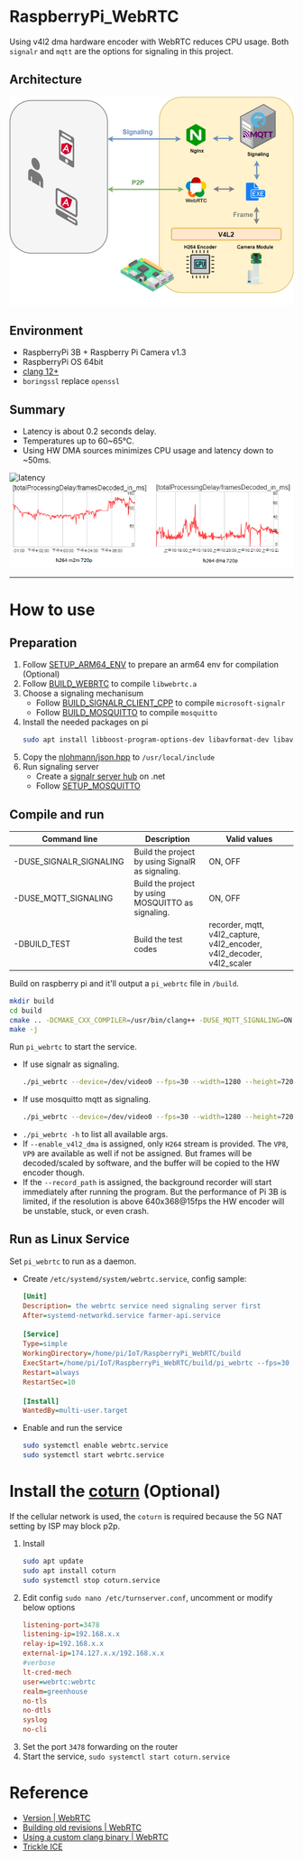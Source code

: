 ﻿# RaspberryPi_WebRTC
 
Using v4l2 dma hardware encoder with WebRTC reduces CPU usage. Both `signalr` and `mqtt` are the options for signaling in this project.

## Architecture
![architecture](doc/architecture.png)

## Environment
* RaspberryPi 3B + Raspberry Pi Camera v1.3
* RaspberryPi OS 64bit
* [clang 12+](https://github.com/llvm/llvm-project/releases)
* `boringssl` replace `openssl`

## Summary
* Latency is about 0.2 seconds delay.
* Temperatures up to 60~65°C.
* Using HW DMA sources minimizes CPU usage and latency down to ~50ms.

![latency](doc/latency.jpg)
![latency](doc/latency_chart.png)

<hr>

# How to use
## Preparation
1. Follow [SETUP_ARM64_ENV](doc/SETUP_ARM64_ENV.md) to prepare an arm64 env for compilation (Optional)
2. Follow [BUILD_WEBRTC](doc/BUILD_WEBRTC.md) to compile `libwebrtc.a` 
3. Choose a signaling mechanisum
    * Follow [BUILD_SIGNALR_CLIENT_CPP](doc/BUILD_SIGNALR_CLIENT_CPP.md) to compile `microsoft-signalr`
    * Follow [BUILD_MOSQUITTO](doc/BUILD_MOSQUITTO.md) to compile `mosquitto`
4. Install the needed packages on pi
    ```bash
    sudo apt install libboost-program-options-dev libavformat-dev libavcodec-dev libavutil-dev libswscale-dev libpulse-dev libasound2-dev libx11-dev
    ```
5. Copy the [nlohmann/json.hpp](https://github.com/nlohmann/json/blob/develop/single_include/nlohmann/json.hpp) to `/usr/local/include` 
6. Run signaling server
    * Create a [signalr server hub](https://github.com/TzuHuanTai/FarmerAPI/blob/master/FarmerAPI/Hubs/SignalingServer.cs) on .net
    * Follow [SETUP_MOSQUITTO](doc/SETUP_MOSQUITTO.md)

## Compile and run

| <div style="width:200px">Command line</div> | Description | Valid values |
| --------------------------------------------| ----------- | ------------ |
|   -DUSE_SIGNALR_SIGNALING   | Build the project by using SignalR as signaling. | ON, OFF |
|   -DUSE_MQTT_SIGNALING      | Build the project by using MOSQUITTO as signaling. | ON, OFF |
|   -DBUILD_TEST              | Build the test codes | recorder, mqtt, v4l2_capture, v4l2_encoder, v4l2_decoder, v4l2_scaler |

Build on raspberry pi and it'll output a `pi_webrtc` file in `/build`.
```bash
mkdir build
cd build
cmake .. -DCMAKE_CXX_COMPILER=/usr/bin/clang++ -DUSE_MQTT_SIGNALING=ON
make -j
```

Run `pi_webrtc` to start the service.

* If use signalr as signaling.
    ```bash
    ./pi_webrtc --device=/dev/video0 --fps=30 --width=1280 --height=720 --v4l2_format=mjpeg --signaling_url=http://localhost:6080/SignalingServer --enable_v4l2_dma
    ```
* If use mosquitto mqtt as signaling.
    ```bash
    ./pi_webrtc --device=/dev/video0 --fps=30 --width=1280 --height=720 --v4l2_format=mjpeg --mqtt_host=127.0.0.1 --mqtt_port=1883 --mqtt_username=<username> --mqtt_password=<password>  --enable_v4l2_dma
    ```
* `./pi_webrtc -h` to list all available args.
* If `--enable_v4l2_dma` is assigned, only `H264` stream is provided. The `VP8`, `VP9` are available as well if not be assigned. But frames will be decoded/scaled by software, and the buffer will be copied to the HW encoder though.
* If the `--record_path` is assigned, the background recorder will start immediately after running the program. But the performance of Pi 3B is limited, if the resolution is above 640x368@15fps the HW encoder will be unstable, stuck, or even crash.

## Run as Linux Service
Set `pi_webrtc` to run as a daemon. 
* Create `/etc/systemd/system/webrtc.service`, config sample:
    ```ini
    [Unit]
    Description= the webrtc service need signaling server first
    After=systemd-networkd.service farmer-api.service

    [Service]
    Type=simple
    WorkingDirectory=/home/pi/IoT/RaspberryPi_WebRTC/build
    ExecStart=/home/pi/IoT/RaspberryPi_WebRTC/build/pi_webrtc --fps=30 --width=1280 --height=720 --signaling_url=http://localhost:6080/SignalingServer --v4l2_format=h264 --enable_v4l2_dma
    Restart=always
    RestartSec=10
      
    [Install]
    WantedBy=multi-user.target
    ```
* Enable and run the service
    ```bash
    sudo systemctl enable webrtc.service
    sudo systemctl start webrtc.service
    ```

# Install the [coturn](https://github.com/coturn/coturn) (Optional)
If the cellular network is used, the `coturn` is required because the 5G NAT setting by ISP may block p2p.
1. Install
    ```bash
    sudo apt update
    sudo apt install coturn
    sudo systemctl stop coturn.service
    ```
2. Edit config `sudo nano /etc/turnserver.conf`, uncomment or modify below options
    ```ini
    listening-port=3478
    listening-ip=192.168.x.x
    relay-ip=192.168.x.x
    external-ip=174.127.x.x/192.168.x.x
    #verbose
    lt-cred-mech
    user=webrtc:webrtc
    realm=greenhouse
    no-tls
    no-dtls
    syslog
    no-cli
    ```
3. Set the port `3478` forwarding on the router
4. Start the service, `sudo systemctl start coturn.service`

# Reference
* [Version | WebRTC](https://chromiumdash.appspot.com/branches)
* [Building old revisions | WebRTC](https://chromium.googlesource.com/chromium/src.git/+/HEAD/docs/building_old_revisions.md)
* [Using a custom clang binary | WebRTC](https://chromium.googlesource.com/chromium/src/+/master/docs/clang.md#using-a-custom-clang-binary)
* [Trickle ICE](https://webrtc.github.io/samples/src/content/peerconnection/trickle-ice/)
